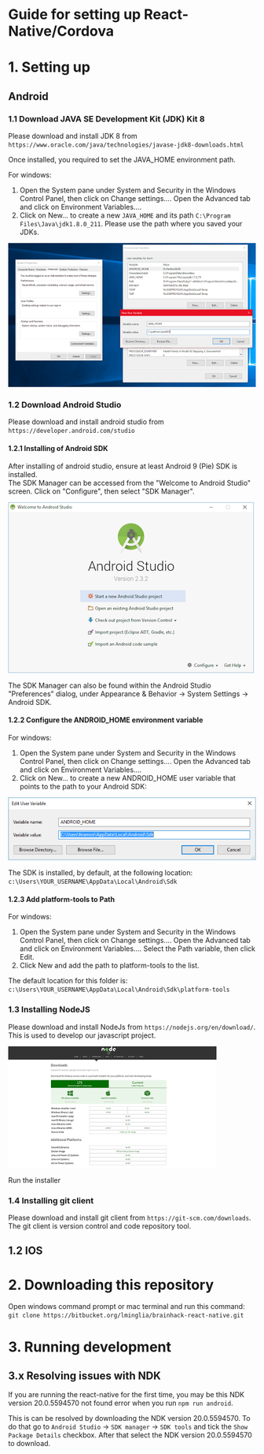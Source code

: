 # Guide for setting up React-Native/Cordova

# 1. Setting up

## Android

### 1.1 Download JAVA SE Development Kit (JDK) Kit 8

Please download and install JDK 8 from `https://www.oracle.com/java/technologies/javase-jdk8-downloads.html`

Once installed, you required to set the JAVA_HOME environment path. <br>

For windows:

1. Open the System pane under System and Security in the Windows Control Panel, then click on Change settings.... Open the Advanced tab and click on Environment Variables....
2. Click on New... to create a new `JAVA_HOME` and its path `C:\Program Files\Java\jdk1.8.0_211`. Please use the path where you saved your JDKs.

![Java environment](./images/java_home_image.png)

### 1.2 Download Android Studio

Please download and install android studio from `https://developer.android.com/studio`

#### 1.2.1 Installing of Android SDK

After installing of android studio, ensure at least Android 9 (Pie) SDK is installed. <br>
The SDK Manager can be accessed from the "Welcome to Android Studio" screen. Click on "Configure", then select "SDK Manager".

![Android studio](./images/android_studo_start.png)

The SDK Manager can also be found within the Android Studio "Preferences" dialog, under Appearance & Behavior → System Settings → Android SDK.

#### 1.2.2 Configure the ANDROID_HOME environment variable

For windows:

1. Open the System pane under System and Security in the Windows Control Panel, then click on Change settings.... Open the Advanced tab and click on Environment Variables....
2. Click on New... to create a new ANDROID_HOME user variable that points to the path to your Android SDK:

![android_home](./images/android_home.png)

The SDK is installed, by default, at the following location: `c:\Users\YOUR_USERNAME\AppData\Local\Android\Sdk`

#### 1.2.3 Add platform-tools to Path

For windows:

1. Open the System pane under System and Security in the Windows Control Panel, then click on Change settings.... Open the Advanced tab and click on Environment Variables.... Select the Path variable, then click Edit.
2. Click New and add the path to platform-tools to the list.

The default location for this folder is: `c:\Users\YOUR_USERNAME\AppData\Local\Android\Sdk\platform-tools`

### 1.3 Installing NodeJS

Please download and install NodeJs from `https://nodejs.org/en/download/`. <br>
This is used to develop our javascript project.

![nodejs](./images/nodejs_page.PNG)

Run the installer

### 1.4 Installing git client

Please download and install git client from `https://git-scm.com/downloads`. <br>
The git client is version control and code repository tool.

## 1.2 IOS

# 2. Downloading this repository

Open windows command prompt or mac terminal and run this command: `git clone https://bitbucket.org/lminglia/brainhack-react-native.git`



# 3. Running development

## 3.x Resolving issues with NDK 
If you are running the react-native for the first time, you may be this NDK version 20.0.5594570 not found error when you run `npm run android`. 


This is can be resolved by downloading the NDK version 20.0.5594570. To do that go to `Android Studio` -> `SDK manager` -> `SDK tools` and tick the `Show Package Details` checkbox. After that select the NDK version 20.0.5594570 to download.


